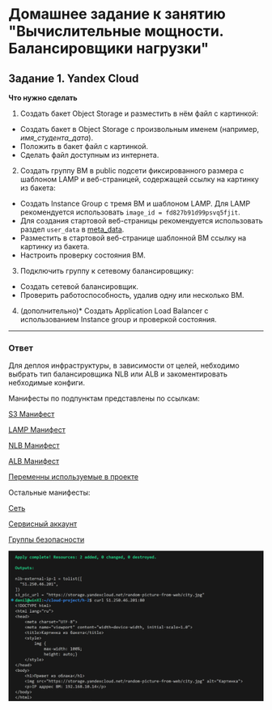 # Домашнее задание к занятию "Вычислительные мощности. Балансировщики нагрузки"

## Задание 1. Yandex Cloud 

**Что нужно сделать**

1. Создать бакет Object Storage и разместить в нём файл с картинкой:

 - Создать бакет в Object Storage с произвольным именем (например, _имя_студента_дата_).
 - Положить в бакет файл с картинкой.
 - Сделать файл доступным из интернета.
 
2. Создать группу ВМ в public подсети фиксированного размера с шаблоном LAMP и веб-страницей, содержащей ссылку на картинку из бакета:

 - Создать Instance Group с тремя ВМ и шаблоном LAMP. Для LAMP рекомендуется использовать `image_id = fd827b91d99psvq5fjit`.
 - Для создания стартовой веб-страницы рекомендуется использовать раздел `user_data` в [meta_data](https://cloud.yandex.ru/docs/compute/concepts/vm-metadata).
 - Разместить в стартовой веб-странице шаблонной ВМ ссылку на картинку из бакета.
 - Настроить проверку состояния ВМ.
 
3. Подключить группу к сетевому балансировщику:

 - Создать сетевой балансировщик.
 - Проверить работоспособность, удалив одну или несколько ВМ.
4. (дополнительно)* Создать Application Load Balancer с использованием Instance group и проверкой состояния.
 ---

 ### Ответ 

Для деплоя инфраструктуры, в зависимости от целей, небходимо выбрать тип балансировщика NLB или ALB и закоментировать небходимые конфиги.

Манифесты по подпунктам представлены по ссылкам:

[S3 Манифест](https://github.com/loginochka/cloud-project/blob/main/h-2/s3.tf)

[LAMP Манифест](https://github.com/loginochka/cloud-project/blob/main/h-2/instance-gr.tf)

[NLB Манифест](https://github.com/loginochka/cloud-project/blob/main/h-2/load-balancer.tf)

[ALB Манифест](https://github.com/loginochka/cloud-project/blob/main/h-2/alb.tf)

[Переменны используемые в проекте](https://github.com/loginochka/cloud-project/blob/main/h-2/var.tf)

Остальные манифесты: 

[Сеть](https://github.com/loginochka/cloud-project/blob/main/h-2/network.tf)

[Сервисный аккаунт](https://github.com/loginochka/cloud-project/blob/main/h-2/service-acc.tf)

[Группы безопасности](https://github.com/loginochka/cloud-project/blob/main/h-2/sec-gr.tf)


![Результат работы](https://github.com/loginochka/cloud-project/blob/main/media/15.2-result.png)